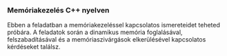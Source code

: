 ### Memóriakezelés C++ nyelven

Ebben a feladatban a memóriakezeléssel kapcsolatos ismereteidet teheted próbára. A feladatok során a dinamikus memória foglalásával, felszabadításával és a memóriaszivárgások elkerülésével kapcsolatos kérdéseket találsz.
